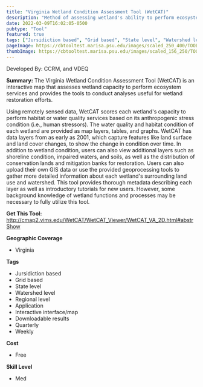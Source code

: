 ```yaml
---
title: "Virginia Wetland Condition Assessment Tool (WetCAT)"
description: "Method of assessing wetland's ability to perform ecosystem services."
date: 2022-03-09T16:02:05-0500
pubtype: "Tool"
featured: true
tags: ["Jursidiction based", "Grid based", "State level", "Watershed level", "Regional level", "Application", "Interactive interface/map", "Downloadable results", "Quarterly", "Weekly"]
pageImage: https://cbtooltest.marisa.psu.edu/images/scaled_250_400/TOOLID_4.0_ScreenCapture-1.png
thumbImage: https://cbtooltest.marisa.psu.edu/images/scaled_156_250/TOOLID_4.0_ScreenCapture-1.png
---
```

Developed By: CCRM, and VDEQ

**Summary:** The Virginia Wetland Condition Assessment Tool (WetCAT) is an interactive map that assesses wetland capacity to perform ecosystem services and provides the tools to conduct analyses useful for wetland restoration efforts. 

Using remotely sensed data, WetCAT scores each wetland's capacity to perform habitat or water quality services based on its anthropogenic stress condition (i.e., human stressors). The water quality and habitat condition of each wetland are provided as map layers, tables, and graphs. WetCAT has data layers from as early as 2001, which capture features like land surface and land cover changes, to show the change in condition over time. In addition to wetland condition, users can also view additional layers such as shoreline condition, impaired waters, and soils, as well as the distribution of conservation lands and mitigation banks for restoration. Users can also upload their own GIS data or use the provided geoprocessing tools to gather more detailed information about each wetland's surrounding land use and watershed. This tool provides thorough metadata describing each layer as well as introductory tutorials for new users. However, some background knowledge of wetland functions and processes may be necessary to fully utilize this tool.

__**Get This Tool:**__ http://cmap2.vims.edu/WetCAT/WetCAT_Viewer/WetCAT_VA_2D.html#abstrShow

__**Geographic Coverage**__
- Virginia

__**Tags**__
-  Jursidiction based
-  Grid based
-  State level
-  Watershed level
-  Regional level
-  Application
-  Interactive interface/map
-  Downloadable results
-  Quarterly
-  Weekly

__**Cost**__
- Free

__**Skill Level**__
- Med
